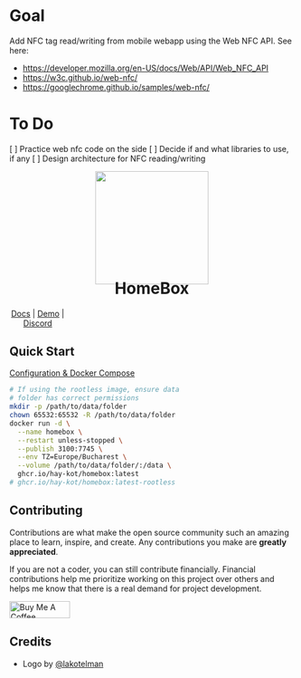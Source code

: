# Goal
Add NFC tag read/writing from mobile webapp using the Web NFC API.
See here:
- https://developer.mozilla.org/en-US/docs/Web/API/Web_NFC_API
- https://w3c.github.io/web-nfc/
- https://googlechrome.github.io/samples/web-nfc/

# To Do
[ ] Practice web nfc code on the side
[ ] Decide if and what libraries to use, if any
[ ] Design architecture for NFC reading/writing


<div align="center">
  <img src="/docs/docs/assets/img/lilbox.svg" height="200"/>
</div>

<h1 align="center" style="margin-top: -10px"> HomeBox </h1>
<p align="center" style="width: 100;">
   <a href="https://hay-kot.github.io/homebox/">Docs</a>
   |
   <a href="https://homebox.fly.dev">Demo</a>
   |
   <a href="https://discord.gg/tuncmNrE4z">Discord</a>
</p>

## Quick Start

[Configuration & Docker Compose](https://hay-kot.github.io/homebox/quick-start)

```bash
# If using the rootless image, ensure data 
# folder has correct permissions
mkdir -p /path/to/data/folder
chown 65532:65532 -R /path/to/data/folder
docker run -d \
  --name homebox \
  --restart unless-stopped \
  --publish 3100:7745 \
  --env TZ=Europe/Bucharest \
  --volume /path/to/data/folder/:/data \
  ghcr.io/hay-kot/homebox:latest
# ghcr.io/hay-kot/homebox:latest-rootless
```

<!-- CONTRIBUTING -->
## Contributing

Contributions are what make the open source community such an amazing place to learn, inspire, and create. Any contributions you make are **greatly appreciated**.

If you are not a coder, you can still contribute financially. Financial contributions help me prioritize working on this project over others and helps me know that there is a real demand for project development.

<a href="https://www.buymeacoffee.com/haykot" target="_blank"><img src="https://cdn.buymeacoffee.com/buttons/v2/default-green.png" alt="Buy Me A Coffee" style="height: 30px !important;width: 107px !important;" ></a>
## Credits

- Logo by [@lakotelman](https://github.com/lakotelman)

